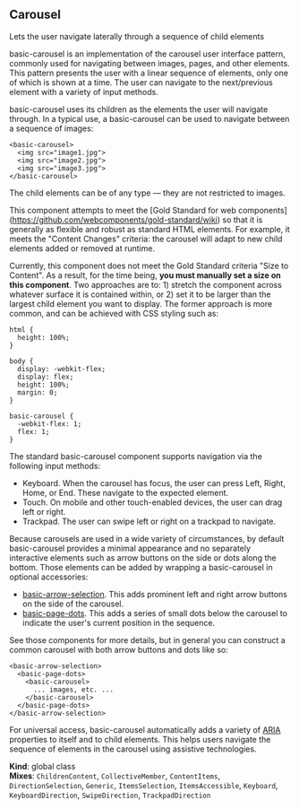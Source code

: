 <a name="Carousel"></a>
## Carousel
Lets the user navigate laterally through a sequence of child
elements

basic-carousel is an implementation of the carousel user interface pattern,
commonly used for navigating between images, pages, and other elements.
This pattern presents the user with a linear sequence of elements, only one of
which is shown at a time. The user can navigate to the next/previous element
with a variety of input methods.

basic-carousel uses its children as the elements the user will navigate through.
In a typical use, a basic-carousel can be used to navigate between a sequence of
images:

    <basic-carousel>
      <img src="image1.jpg">
      <img src="image2.jpg">
      <img src="image3.jpg">
    </basic-carousel>

The child elements can be of any type — they are not restricted to images.

This component attempts to meet the [Gold Standard for web components]
(https://github.com/webcomponents/gold-standard/wiki) so that it is generally
as flexible and robust as standard HTML elements. For example, it meets the
"Content Changes" criteria: the carousel will adapt to new child elements added
or removed at runtime.

Currently, this component does not meet the Gold Standard criteria "Size to
Content". As a result, for the time being, **you must manually set a size on
this component**. Two approaches are to: 1) stretch the component across
whatever surface it is contained within, or 2) set it to be larger than the
largest child element you want to display. The former approach is more common,
and can be achieved with CSS styling such as:

    html {
      height: 100%;
    }

    body {
      display: -webkit-flex;
      display: flex;
      height: 100%;
      margin: 0;
    }

    basic-carousel {
      -webkit-flex: 1;
      flex: 1;
    }

The standard basic-carousel component supports navigation via the following
input methods:

* Keyboard. When the carousel has focus, the user can press Left, Right, Home,
or End. These navigate to the expected element.
* Touch. On mobile and other touch-enabled devices, the user can drag left or
right.
* Trackpad. The user can swipe left or right on a trackpad to navigate.

Because carousels are used in a wide variety of circumstances, by default
basic-carousel provides a minimal appearance and no separately interactive
elements such as arrow buttons on the side or dots along the bottom. Those
elements can be added by wrapping a basic-carousel in optional accessories:

* [basic-arrow-selection](http://github.com/basic-web-components/packages/basic-arrow-selection).
  This adds prominent left and right arrow buttons on the side of the carousel.
* [basic-page-dots](http://github.com/basic-web-components/packages/basic-page-dots).
  This adds a series of small dots below the carousel to indicate the user's
  current position in the sequence.

See those components for more details, but in general you can construct a common
carousel with both arrow buttons and dots like so:

    <basic-arrow-selection>
      <basic-page-dots>
        <basic-carousel>
          ... images, etc. ...
        </basic-carousel>
      </basic-page-dots>
    </basic-arrow-selection>

For universal access, basic-carousel automatically adds a variety of
[ARIA](http://www.w3.org/WAI/intro/aria) properties to itself and to child
elements. This helps users navigate the sequence of elements in the carousel
using assistive technologies.

**Kind**: global class  
**Mixes**: <code>ChildrenContent</code>, <code>CollectiveMember</code>, <code>ContentItems</code>, <code>DirectionSelection</code>, <code>Generic</code>, <code>ItemsSelection</code>, <code>ItemsAccessible</code>, <code>Keyboard</code>, <code>KeyboardDirection</code>, <code>SwipeDirection</code>, <code>TrackpadDirection</code>  
